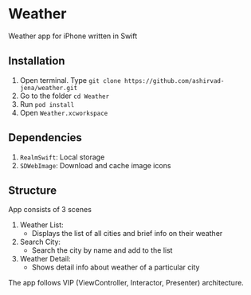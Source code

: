 # Weather
Weather app for iPhone written in Swift

## Installation
1. Open terminal. Type ```git clone https://github.com/ashirvad-jena/weather.git```
2. Go to the folder ``` cd Weather ```
3. Run ```pod install```
4. Open ```Weather.xcworkspace```

## Dependencies
1. ```RealmSwift```: Local storage
2. ```SDWebImage```: Download and cache image icons

## Structure
App consists of 3 scenes
1. Weather List: 
   * Displays the list of all cities and brief info on their weather
2. Search City: 
   * Search the city by name and add to the list
3. Weather Detail: 
   * Shows detail info about weather of a particular city

The app follows VIP (ViewController, Interactor, Presenter) architecture.<br/>
